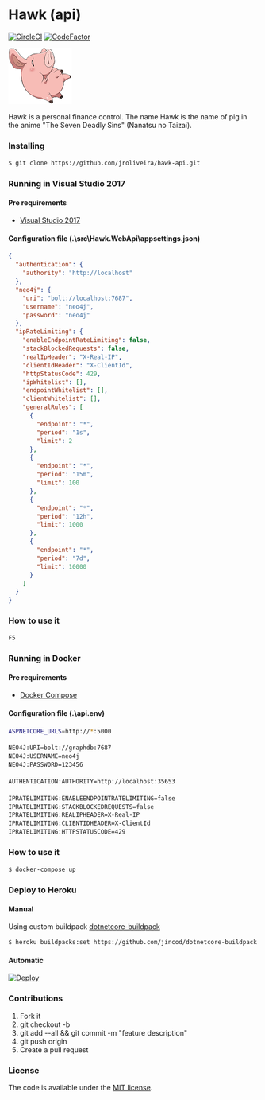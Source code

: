 # Hawk (api)

[![CircleCI](https://circleci.com/gh/jroliveira/hawk-api/tree/master.svg?style=svg)](https://circleci.com/gh/jroliveira/hawk-api/tree/master)
[![CodeFactor](https://www.codefactor.io/repository/github/jroliveira/hawk-api/badge)](https://www.codefactor.io/repository/github/jroliveira/hawk-api)

![Hawk - logo][hawk_anime]

Hawk is a personal finance control. The name Hawk is the name of pig in the anime "The Seven Deadly Sins" (Nanatsu no Taizai).

### Installing

``` bash
$ git clone https://github.com/jroliveira/hawk-api.git
```

### Running in Visual Studio 2017

#### Pre requirements

* [Visual Studio 2017][vs2017]

#### Configuration file (.\src\Hawk.WebApi\appsettings.json)

``` json
{
  "authentication": {
    "authority": "http://localhost"
  },
  "neo4j": {
    "uri": "bolt://localhost:7687",
    "username": "neo4j",
    "password": "neo4j"
  },
  "ipRateLimiting": {
    "enableEndpointRateLimiting": false,
    "stackBlockedRequests": false,
    "realIpHeader": "X-Real-IP",
    "clientIdHeader": "X-ClientId",
    "httpStatusCode": 429,
    "ipWhitelist": [],
    "endpointWhitelist": [],
    "clientWhitelist": [],
    "generalRules": [
      {
        "endpoint": "*",
        "period": "1s",
        "limit": 2
      },
      {
        "endpoint": "*",
        "period": "15m",
        "limit": 100
      },
      {
        "endpoint": "*",
        "period": "12h",
        "limit": 1000
      },
      {
        "endpoint": "*",
        "period": "7d",
        "limit": 10000
      }
    ]
  }
}
```

### How to use it

``` bash
F5
```

### Running in Docker

#### Pre requirements

* [Docker Compose][docker_compose]

#### Configuration file (.\api.env)

``` bash
ASPNETCORE_URLS=http://*:5000

NEO4J:URI=bolt://graphdb:7687
NEO4J:USERNAME=neo4j
NEO4J:PASSWORD=123456

AUTHENTICATION:AUTHORITY=http://localhost:35653

IPRATELIMITING:ENABLEENDPOINTRATELIMITING=false
IPRATELIMITING:STACKBLOCKEDREQUESTS=false
IPRATELIMITING:REALIPHEADER=X-Real-IP
IPRATELIMITING:CLIENTIDHEADER=X-ClientId
IPRATELIMITING:HTTPSTATUSCODE=429
```

### How to use it

``` bash
$ docker-compose up
```

### Deploy to Heroku

#### Manual

Using custom buildpack [dotnetcore-buildpack]()

``` bash
$ heroku buildpacks:set https://github.com/jincod/dotnetcore-buildpack
```

#### Automatic

[![Deploy][heroku_button]][heroku_template]

### Contributions

1. Fork it
2. git checkout -b <branch-name>
3. git add --all && git commit -m "feature description"
4. git push origin <branch-name>
5. Create a pull request

### License

The code is available under the [MIT license](LICENSE).

[hawk_anime]: docs/images/hawk_anime.png "Hawk - logo"
[vs2017]: https://www.visualstudio.com/vs/whatsnew/
[docker_compose]: https://docs.docker.com/compose/
[heroku_button]: https://www.herokucdn.com/deploy/button.svg
[heroku_template]: https://heroku.com/deploy?template=https://github.com/jroliveira/hawk-api